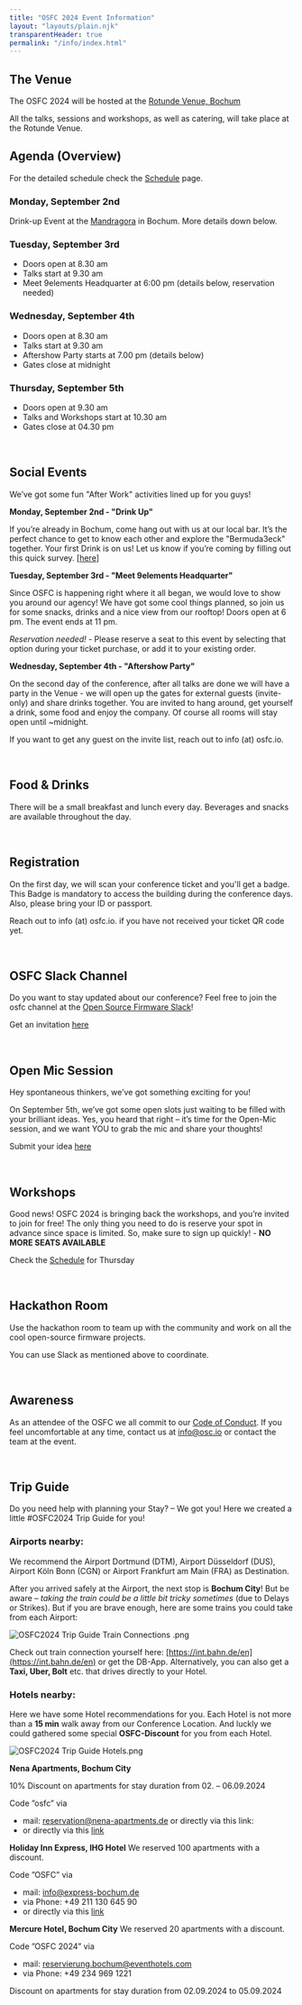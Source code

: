 ```yaml
---
title: "OSFC 2024 Event Information"
layout: "layouts/plain.njk"
transparentHeader: true
permalink: "/info/index.html"
---
```


## The Venue 

The OSFC 2024 will be hosted at the [Rotunde Venue, Bochum](https://maps.app.goo.gl/bavT7KUHg8rYSRRcA)

All the talks, sessions and workshops, as well as catering, will take place at the Rotunde Venue.


## Agenda (Overview) ##

For the detailed schedule check the [Schedule](https://www.osfc.io/2024/schedule/) page.

### Monday, September 2nd ###

Drink-up Event at the [Mandragora](https://maps.app.goo.gl/Kaswr3eiP6oNW4JZ8) in Bochum. More details down below.

### Tuesday, September 3rd ###

- Doors open at 8.30 am
- Talks start at 9.30 am
- Meet 9elements Headquarter at 6:00 pm (details below, reservation needed)

### Wednesday, September 4th ###
- Doors open at 8.30 am
- Talks start at 9.30 am
- Aftershow Party starts at 7.00 pm (details below)
- Gates close at midnight

### Thursday, September 5th
- Doors open at 9.30 am
- Talks and Workshops start at 10.30 am
- Gates close at 04.30 pm


&nbsp;

## Social Events

We’ve got some fun "After Work" activities lined up for you guys!

**Monday, September 2nd - "Drink Up"** 

If you’re already in Bochum, come hang out with us at our local bar. It’s the perfect chance to get to know each other and explore the "Bermuda3eck" together. Your first Drink is on us! Let us know if you’re coming by filling out this quick survey. [[here](https://docs.google.com/forms/d/1SNNtunrPB1iVE5Axw4wzMtktYKGQd0y589v8nKy2Cxw/viewform?edit_requested=true)]

**Tuesday, September 3rd - "Meet 9elements Headquarter"**

Since OSFC is happening right where it all began, we would love to show you around our agency! We have got some cool things planned, so join us for some snacks, drinks and a nice view from our rooftop!
Doors open at 6 pm. The event ends at 11 pm. 

_Reservation needed!_ - Please reserve a seat to this event by selecting that option during your ticket purchase, or add it to your existing order.

**Wednesday, September 4th - "Aftershow Party"**

On the second day of the conference, after all talks are done we will have a party in the Venue - we will open up the gates
for external guests (invite-only) and share drinks together. You are invited to hang around, get yourself a drink, some food
and enjoy the company. Of course all rooms will stay open until ~midnight.

If you want to get any guest on the invite list, reach out to info (at) osfc.io.

&nbsp;

## Food & Drinks

There will be a small breakfast and lunch every day. Beverages and snacks are available throughout the day.

&nbsp;

## Registration

On the first day, we will scan your conference ticket and you'll get a badge. This Badge is mandatory to access the building during the conference days. Also, please bring your ID or passport.

Reach out to info (at) osfc.io. if you have not received your ticket QR code yet.

&nbsp;

## OSFC Slack Channel

Do you want to stay updated about our conference? Feel free to join the osfc channel at the [Open Source Firmware Slack](https://osfw.slack.com/)!

Get an invitation [here](https://slack.osfw.dev/)

&nbsp;

## Open Mic Session

Hey spontaneous thinkers, we’ve got something exciting for you!

On September 5th, we’ve got some open slots just waiting to be filled with your brilliant ideas. Yes, you heard that right – it’s time for the Open-Mic session, and we want YOU to grab the mic and share your thoughts!

Submit your idea [here](https://openmic.osfc.io/osfc24-open-mic/cfp)

&nbsp;

## Workshops

Good news! OSFC 2024 is bringing back the workshops, and you’re invited to join for free! 
The only thing you need to do is reserve your spot in advance since space is limited. So, make sure to sign up quickly! - **NO MORE SEATS AVAILABLE**

Check the [Schedule](https://www.osfc.io/2024/schedule/) for Thursday

&nbsp;

## Hackathon Room

Use the hackathon room to team up with the community and work on all the cool open-source firmware projects.

You can use Slack as mentioned above to coordinate.

&nbsp;

## Awareness

As an attendee of the OSFC we all commit to our [Code of Conduct](./code-of-conduct.md).
If you feel uncomfortable at any time, contact us at info@osc.io or contact the team at the event.

&nbsp;

## Trip Guide

Do you need help with planning your Stay? – We got you! Here we created a little #OSFC2024 Trip Guide for you!

### Airports nearby:

We recommend the Airport Dortmund (DTM), Airport Düsseldorf (DUS), Airport Köln Bonn (CGN) or Airport Frankfurt am Main (FRA) as Destination.

After you arrived safely at the Airport, the next stop is **Bochum City**! But be aware – _taking the train could be a little bit tricky sometimes_ (due to Delays or Strikes). But if you are brave enough, here are some trains you could take from each Airport:

![OSFC2024 Trip Guide Train Connections .png](../assets/images/info/OSFC2024TG_Train.png)

Check out train connection yourself here: [https://int.bahn.de/en](https://int.bahn.de/en) or get the DB-App.
Alternatively, you can also get a **Taxi, Uber, Bolt** etc. that drives directly to your Hotel.

### Hotels nearby:

Here we have some Hotel recommendations for you. Each Hotel is not more than a **15 min** walk away from our Conference Location. And luckly we could gathered some special **OSFC-Discount** for you from each Hotel.

![OSFC2024 Trip Guide Hotels.png](../assets/images/info/OSFC2024TG_Hotels.png)

**Nena Apartments, Bochum City**

10% Discount on apartments for stay duration from 02. – 06.09.2024

Code ”osfc” via

- mail: reservation@nena-apartments.de or directly via this link: 
- or directly via this [link](https://onepagebooking.com/nena-apartments-bochum?bookingcode=osfc)

**Holiday Inn Express, IHG Hotel**
We reserved 100 apartments with a discount.

Code ”OSFC” via
- mail: [info@express-bochum.de](mailto:info@express-bochum.de)
- via Phone: +49 211 130 645 90
- or directly via this [link](https://www.ihg.com/holidayinnexpress/hotels/de/de/find-hotels/select-roomrate?fromRedirect=true&qSrt=sBR&qIta=99801505&icdv=99801505&qSlH=QBOBH&qCiD=03&qCiMy=082024&qCoD=05&qCoMy=082024&qGrpCd=EL2&setPMCookies=true&qSHBrC=EX&qDest=Viktoriastra%C3%9Fe%2014b,%20Bochum,%20DE&srb_u=1&qChAge=&qRmFltr=)

**Mercure Hotel, Bochum City**
We reserved 20 apartments with a discount.

Code ”OSFC 2024” via
- mail: [reservierung.bochum@eventhotels.com](mailto:reservierung.bochum@eventhotels.com)
- via Phone: +49 234 969 1221

Discount on apartments for stay duration from 02.09.2024 to 05.09.2024
